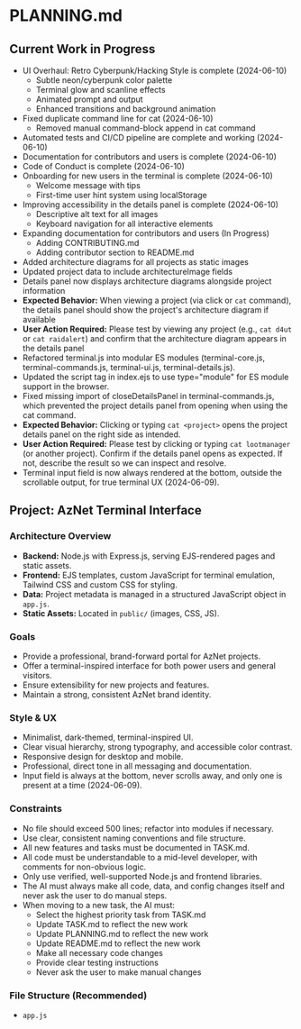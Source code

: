 # PLANNING.md

## Current Work in Progress
- UI Overhaul: Retro Cyberpunk/Hacking Style is complete (2024-06-10)
  - Subtle neon/cyberpunk color palette
  - Terminal glow and scanline effects
  - Animated prompt and output
  - Enhanced transitions and background animation
- Fixed duplicate command line for cat (2024-06-10)
  - Removed manual command-block append in cat command
- Automated tests and CI/CD pipeline are complete and working (2024-06-10)
- Documentation for contributors and users is complete (2024-06-10)
- Code of Conduct is complete (2024-06-10)
- Onboarding for new users in the terminal is complete (2024-06-10)
  - Welcome message with tips
  - First-time user hint system using localStorage
- Improving accessibility in the details panel is complete (2024-06-10)
  - Descriptive alt text for all images
  - Keyboard navigation for all interactive elements
- Expanding documentation for contributors and users (In Progress)
  - Adding CONTRIBUTING.md
  - Adding contributor section to README.md
- Added architecture diagrams for all projects as static images
- Updated project data to include architectureImage fields
- Details panel now displays architecture diagrams alongside project information
- **Expected Behavior:** When viewing a project (via click or `cat` command), the details panel should show the project's architecture diagram if available
- **User Action Required:** Please test by viewing any project (e.g., `cat d4ut` or `cat raidalert`) and confirm that the architecture diagram appears in the details panel
- Refactored terminal.js into modular ES modules (terminal-core.js, terminal-commands.js, terminal-ui.js, terminal-details.js).
- Updated the script tag in index.ejs to use type="module" for ES module support in the browser.
- Fixed missing import of closeDetailsPanel in terminal-commands.js, which prevented the project details panel from opening when using the cat command.
- **Expected Behavior:** Clicking or typing `cat <project>` opens the project details panel on the right side as intended.
- **User Action Required:** Please test by clicking or typing `cat lootmanager` (or another project). Confirm if the details panel opens as expected. If not, describe the result so we can inspect and resolve.
- Terminal input field is now always rendered at the bottom, outside the scrollable output, for true terminal UX (2024-06-09).

## Project: AzNet Terminal Interface

### Architecture Overview
- **Backend:** Node.js with Express.js, serving EJS-rendered pages and static assets.
- **Frontend:** EJS templates, custom JavaScript for terminal emulation, Tailwind CSS and custom CSS for styling.
- **Data:** Project metadata is managed in a structured JavaScript object in `app.js`.
- **Static Assets:** Located in `public/` (images, CSS, JS).

### Goals
- Provide a professional, brand-forward portal for AzNet projects.
- Offer a terminal-inspired interface for both power users and general visitors.
- Ensure extensibility for new projects and features.
- Maintain a strong, consistent AzNet brand identity.

### Style & UX
- Minimalist, dark-themed, terminal-inspired UI.
- Clear visual hierarchy, strong typography, and accessible color contrast.
- Responsive design for desktop and mobile.
- Professional, direct tone in all messaging and documentation.
- Input field is always at the bottom, never scrolls away, and only one is present at a time (2024-06-09).

### Constraints
- No file should exceed 500 lines; refactor into modules if necessary.
- Use clear, consistent naming conventions and file structure.
- All new features and tasks must be documented in TASK.md.
- All code must be understandable to a mid-level developer, with comments for non-obvious logic.
- Only use verified, well-supported Node.js and frontend libraries.
- The AI must always make all code, data, and config changes itself and never ask the user to do manual steps.
- When moving to a new task, the AI must:
  - Select the highest priority task from TASK.md
  - Update TASK.md to reflect the new work
  - Update PLANNING.md to reflect the new work
  - Update README.md to reflect the new work
  - Make all necessary code changes
  - Provide clear testing instructions
  - Never ask the user to make manual changes

### File Structure (Recommended)
- `app.js`